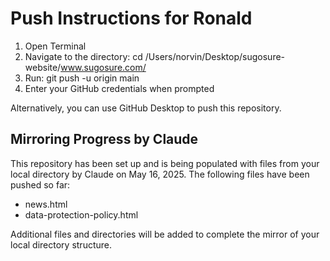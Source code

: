 # Push Instructions for Ronald

1. Open Terminal
2. Navigate to the directory: cd /Users/norvin/Desktop/sugosure-website/www.sugosure.com/
3. Run: git push -u origin main
4. Enter your GitHub credentials when prompted

Alternatively, you can use GitHub Desktop to push this repository.

## Mirroring Progress by Claude

This repository has been set up and is being populated with files from your local directory by Claude on May 16, 2025. The following files have been pushed so far:

- news.html
- data-protection-policy.html

Additional files and directories will be added to complete the mirror of your local directory structure.
